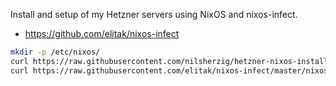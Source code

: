 Install and setup of my Hetzner servers using NixOS and nixos-infect.

- https://github.com/elitak/nixos-infect

```bash
mkdir -p /etc/nixos/ 
curl https://raw.githubusercontent.com/nilsherzig/hetzner-nixos-install/main/configuration.nix -O /etc/nixos/configuration.nix
curl https://raw.githubusercontent.com/elitak/nixos-infect/master/nixos-infect | NIX_CHANNEL=nixos-22.11 bash -x
```
